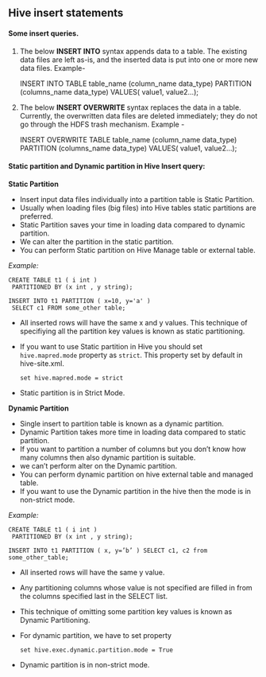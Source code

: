 ##  Hive insert statements

#### Some insert queries.

1. The below **INSERT INTO** syntax appends data to a table. The existing data files are left as-is, and the inserted data is put 
   into one or more new data files.
  Example-
  
    INSERT INTO TABLE table_name (column_name  data_type)
     PARTITION (columns_name  data_type)
     VALUES( value1, value2…);
   
2.  The below **INSERT OVERWRITE** syntax replaces the data in a table. Currently, the overwritten data files are deleted immediately; 
  they do not go through the HDFS trash mechanism.
  Example -
  
    INSERT OVERWRITE TABLE table_name (column_name  data_type)
     PARTITION (columns_name  data_type)
     VALUES( value1, value2…);
   
   
#### Static partition and Dynamic partition in Hive Insert query:

__Static Partition__

   - Insert input data files individually into a partition table is Static Partition.
   - Usually when loading files (big files) into Hive tables static partitions are preferred.
   - Static Partition saves your time in loading data compared to dynamic partition.
   - We can alter the partition in the static partition.
   - You can perform Static partition on Hive Manage table or external table.
   
*Example:*    

    CREATE TABLE t1 ( i int )
     PARTITIONED BY (x int , y string);

    INSERT INTO t1 PARTITION ( x=10, y='a' )
     SELECT c1 FROM some_other table;

   - All inserted rows will have the same x and y values. This technique of specifiying all the partition key values is known as static      partitioning.
   - If you want to use Static partition in Hive you should set `hive.mapred.mode` property as `strict`. This property set by default in hive-site.xml.
  
   
         set hive.mapred.mode = strict
 
   - Static partition is in Strict Mode.

   
__Dynamic Partition__

   - Single insert to partition table is known as a dynamic partition.
   - Dynamic Partition takes more time in loading data compared to static partition.
   - If you want to partition a number of columns but you don’t know how many columns then also dynamic partition is suitable.
   - we can’t perform alter on the Dynamic partition.
   - You can perform dynamic partition on hive external table and managed table.
   - If you want to use the Dynamic partition in the hive then the mode is in non-strict mode.
   
*Example:*    

    CREATE TABLE t1 ( i int )
     PARTITIONED BY (x int , y string);

    INSERT INTO t1 PARTITION ( x, y=’b’ ) SELECT c1, c2 from some_other_table;

   - All inserted rows will have the same y value.
   - Any partitioning columns whose value is not specified are filled in from the columns specified last in the SELECT list.
   - This technique of omitting some partition key values is known as Dynamic Partitioning.
   - For dynamic partition, we have to set property  
   
         set hive.exec.dynamic.partition.mode = True
         
  - Dynamic partition is in non-strict mode.

